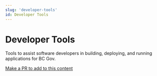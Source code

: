 ```yaml
---
slug: 'developer-tools'
id: Developer Tools
---
```

# Developer Tools

Tools to assist software developers in building, deploying, and running applications for BC Gov.

[Make a PR to add to this content](https://github.com/bcgov/devhub-app-web/blob/master/app-web/topics/developer-tools.md)
